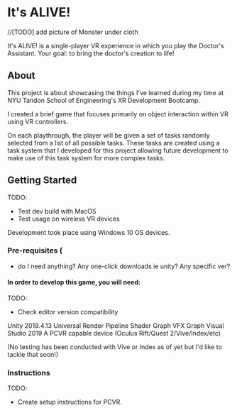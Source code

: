 # It's ALIVE!
//[TODO] add picture of Monster under cloth

It's ALIVE! is a single-player VR experience in which you play the Doctor's Assistant. Your goal: to bring the doctor's creation to life!

## About

This project is about showcasing the things I've learned during my time at NYU Tandon School of Engineering's XR Development Bootcamp.

I created a brief game that focuses primarily on object interaction within VR using VR controllers.

On each playthrough, the player will be given a set of tasks randomly selected from a list of all possible tasks. These tasks are created using a task system that I developed for this project allowing future development to make use of this task system for more complex tasks.


## Getting Started

TODO: 
- Test dev build with MacOS
- Test usage on wireless VR devices

Development took place using Windows 10 OS devices.


### Pre-requisites (
- do I need anything? Any one-click downloads ie unity? Any specific ver?
#### In order to develop this game, you will need:
TODO: 
- Check editor version compatibility

Unity 2019.4.13
Universal Render Pipeline
Shader Graph
VFX Graph
Visual Studio 2019
A PCVR capable device (Oculus Rift/Quest 2/Vive/Index/etc)

(No testing has been conducted with Vive or Index as of yet but I'd like to tackle that soon!)

### Instructions

TODO:
- Create setup instructions for PCVR.
